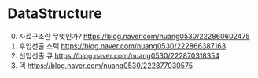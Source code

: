 # DataStructure

0. 자료구조란 무엇인가? https://blog.naver.com/nuang0530/222860602475
1. 후입선출 스택 https://blog.naver.com/nuang0530/222866387163
2. 선입선출 큐 https://blog.naver.com/nuang0530/222870318354
3. 덱 https://blog.naver.com/nuang0530/222877030575
